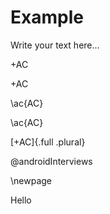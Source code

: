 # Example 

Write your text here... 


+AC

+AC

\ac{AC}

\ac{AC}

[+AC]{.full .plural}

@androidInterviews

\newpage

Hello